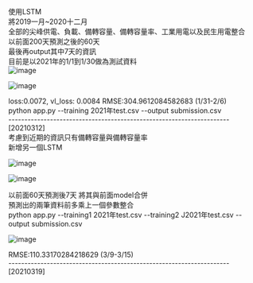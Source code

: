 使用LSTM  
將2019一月~2020十二月   
全部的尖峰供電、負載、備轉容量、備轉容量率、工業用電以及民生用電整合  
以前面200天預測之後的60天  
最後再output其中7天的資訊  
目前是以2021年的1/1到1/30做為測試資料   
![image](https://user-images.githubusercontent.com/66662065/111767372-9abc8f80-88e1-11eb-91c3-f194ed59b4d3.png)

![image](https://user-images.githubusercontent.com/66662065/111776415-f2142d00-88ec-11eb-9bf6-b3a756f9d422.png)


loss:0.0072, vl_loss: 0.0084  RMSE:304.9612084582683 (1/31-2/6)   
python app.py --training 2021年test.csv --output submission.csv      
---------------------------------------------------------------------[20210312]   
考慮到近期的資訊只有備轉容量與備轉容量率      
新增另一個LSTM

![image](https://user-images.githubusercontent.com/66662065/111767403-a445f780-88e1-11eb-8250-6a31577684c0.png)

![image](https://user-images.githubusercontent.com/66662065/111779183-c5faab00-88f0-11eb-8c1b-9269680feab3.png)


以前面60天預測後7天
將其與前面model合併      
預測出的兩筆資料前多乘上一個參數整合   
python app.py --training1 2021年test.csv --training2 J2021年test.csv --output submission.csv  

![image](https://user-images.githubusercontent.com/66662065/111779343-fa6e6700-88f0-11eb-921b-fce1f72284ca.png)

RMSE:110.33170284218629 (3/9-3/15)      
---------------------------------------------------------------------[20210319] 

